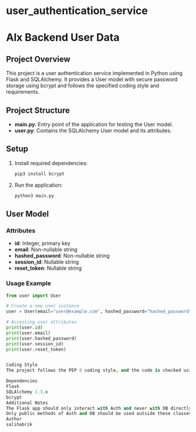 # user_authentication_service


# Alx Backend User Data

## Project Overview

This project is a user authentication service implemented in Python using Flask and SQLAlchemy. It provides a User model with secure password storage using bcrypt and follows the specified coding style and requirements.

## Project Structure

- **main.py**: Entry point of the application for testing the User model.
- **user.py**: Contains the SQLAlchemy User model and its attributes.

## Setup

1. Install required dependencies:

    ```bash
    pip3 install bcrypt
    ```

2. Run the application:

    ```bash
    python3 main.py
    ```

## User Model

### Attributes

- **id**: Integer, primary key
- **email**: Non-nullable string
- **hashed_password**: Non-nullable string
- **session_id**: Nullable string
- **reset_token**: Nullable string

### Usage Example

```python
from user import User

# Create a new user instance
user = User(email="user@example.com", hashed_password="hashed_password")

# Accessing user attributes
print(user.id)
print(user.email)
print(user.hashed_password)
print(user.session_id)
print(user.reset_token)


Coding Style
The project follows the PEP 8 coding style, and the code is checked using pycodestyle version 2.5.

Dependencies
Flask
SQLAlchemy 1.3.x
bcrypt
Additional Notes
The Flask app should only interact with Auth and never with DB directly.
Only public methods of Auth and DB should be used outside these classes.
Author
salihabrik